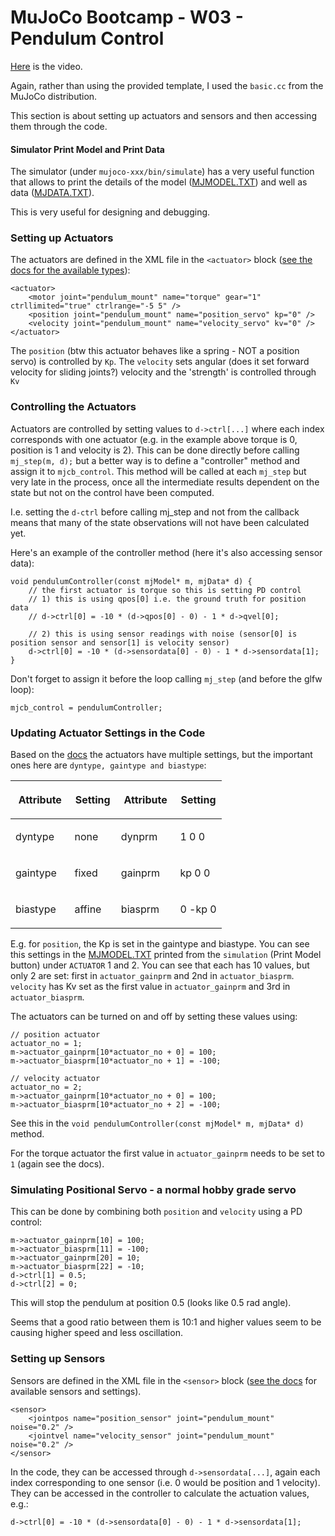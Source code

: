 # MuJoCo Bootcamp - W03 - Pendulum Control
[Here](https://www.youtube.com/watch?v=JNgO_OPVb5k&list=PLc7bpbeTIk758Ad3fkSywdxHWpBh9PM0G&index=8) is the video.

Again, rather than using the provided template, I used the `basic.cc` from the MuJoCo distribution.

This section is about setting up actuators and sensors and then accessing them through the code.

#### Simulator Print Model and Print Data
The simulator (under `mujoco-xxx/bin/simulate`) has a very useful function that allows to print the 
details of the model ([MJMODEL.TXT](MJMODEL.TXT)) and well as data ([MJDATA.TXT](MJDATA.TXT)).

This is very useful for designing and debugging. 

### Setting up Actuators
The actuators are defined in the XML file in the `<actuator>` block ([see the docs for the available types](https://mujoco.readthedocs.io/en/latest/XMLreference.html#actuator)):

	<actuator>
		<motor joint="pendulum_mount" name="torque" gear="1" ctrllimited="true" ctrlrange="-5 5" />
		<position joint="pendulum_mount" name="position_servo" kp="0" />
		<velocity joint="pendulum_mount" name="velocity_servo" kv="0" />
	</actuator>

The `position` (btw this actuator behaves like a spring - NOT a position servo) is controlled by `Kp`.
The `velocity` sets angular (does it set forward velocity for sliding joints?) velocity and the 'strength' is controlled through `Kv`

### Controlling the Actuators
Actuators are controlled by setting values to `d->ctrl[...]` where each index corresponds with one actuator (e.g. in the example above torque is 0, position is 1 and velocity is 2).
This can be done directly before calling `mj_step(m, d);` but a better way is to define a "controller" method and assign it to `mjcb_control`.
This method will be called at each `mj_step` but very late in the process, once all the intermediate results dependent on the state but not on the control have been computed.

I.e. setting the `d-ctrl` before calling mj_step and not from the callback means that many of the state observations will not have been calculated yet.

Here's an example of the controller method (here it's also accessing sensor data):

    void pendulumController(const mjModel* m, mjData* d) {
        // the first actuator is torque so this is setting PD control
        // 1) this is using qpos[0] i.e. the ground truth for position data
        // d->ctrl[0] = -10 * (d->qpos[0] - 0) - 1 * d->qvel[0];

        // 2) this is using sensor readings with noise (sensor[0] is position sensor and sensor[1] is velocity sensor)
        d->ctrl[0] = -10 * (d->sensordata[0] - 0) - 1 * d->sensordata[1];
    }

Don't forget to assign it before the loop calling `mj_step` (and before the glfw loop):

    mjcb_control = pendulumController;


### Updating Actuator Settings in the Code
Based on the [docs](https://mujoco.readthedocs.io/en/latest/XMLreference.html#actuator) the actuators have multiple settings, but the important ones here are `dyntype, gaintype and biastype`:

<table class="docutils align-default"><colgroup><col style="width: 28%"><col style="width: 22%"><col style="width: 28%"><col style="width: 22%"></colgroup><thead><tr class="row-odd"><th class="head"><p>Attribute</p></th><th class="head"><p>Setting</p></th><th class="head"><p>Attribute</p></th><th class="head"><p>Setting</p></th></tr></thead><tbody><tr class="row-even"><td><p>dyntype</p></td><td><p>none</p></td><td><p>dynprm</p></td><td><p>1 0 0</p></td></tr><tr class="row-odd"><td><p>gaintype</p></td><td><p>fixed</p></td><td><p>gainprm</p></td><td><p>kp 0 0</p></td></tr><tr class="row-even"><td><p>biastype</p></td><td><p>affine</p></td><td><p>biasprm</p></td><td><p>0 -kp 0</p></td></tr></tbody></table>

E.g. for `position`, the Kp is set in the gaintype and biastype. You can see this settings in the [MJMODEL.TXT](MJMODEL.TXT) printed from the `simulation` (Print Model button) under `ACTUATOR` 1 and 2.
You can see that each has 10 values, but only 2 are set: first in `actuator_gainprm` and 2nd in `actuator_biasprm`.
`velocity` has Kv set as the first value in `actuator_gainprm` and 3rd in `actuator_biasprm`.

The actuators can be turned on and off by setting these values using:

    // position actuator
    actuator_no = 1;
    m->actuator_gainprm[10*actuator_no + 0] = 100;
    m->actuator_biasprm[10*actuator_no + 1] = -100;

    // velocity actuator
    actuator_no = 2;
    m->actuator_gainprm[10*actuator_no + 0] = 100;
    m->actuator_biasprm[10*actuator_no + 2] = -100;

See this in the `void pendulumController(const mjModel* m, mjData* d)` method.

For the torque actuator the first value in `actuator_gainprm` needs to be set to `1` (again see the docs).

### Simulating Positional Servo - a normal hobby grade servo
This can be done by combining both `position` and `velocity` using a PD control:

    m->actuator_gainprm[10] = 100;
    m->actuator_biasprm[11] = -100;
    m->actuator_gainprm[20] = 10;
    m->actuator_biasprm[22] = -10;
    d->ctrl[1] = 0.5;
    d->ctrl[2] = 0;

This will stop the pendulum at position 0.5 (looks like 0.5 rad angle).

Seems that a good ratio between them is 10:1 and higher values seem to be causing higher speed and less oscillation.

### Setting up Sensors
Sensors are defined in the XML file in the `<sensor>` block ([see the docs](https://mujoco.readthedocs.io/en/latest/XMLreference.html#sensor) for available sensors and settings).

    <sensor>
		<jointpos name="position_sensor" joint="pendulum_mount" noise="0.2" />
		<jointvel name="velocity_sensor" joint="pendulum_mount" noise="0.2" />
	</sensor>

In the code, they can be accessed through `d->sensordata[...]`, again each index corresponding to one sensor (i.e. 0 would be position and 1 velocity).
They can be accessed in the controller to calculate the actuation values, e.g.:

    d->ctrl[0] = -10 * (d->sensordata[0] - 0) - 1 * d->sensordata[1];